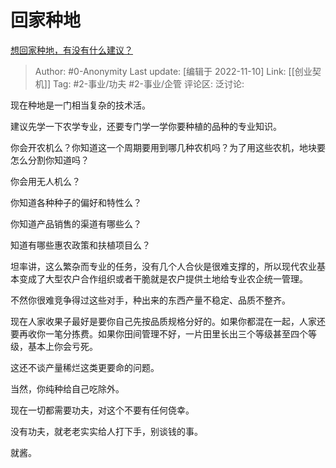 # 回家种地
[想回家种地，有没有什么建议？](https://www.zhihu.com/question/308217192/answer/2752582222)

> Author: #0-Anonymity
> Last update: [编辑于 2022-11-10]
> Link: [[创业契机]]
> Tag: #2-事业/功夫 #2-事业/企管
> 评论区:
> 泛讨论:

现在种地是一门相当复杂的技术活。

建议先学一下农学专业，还要专门学一学你要种植的品种的专业知识。

你会开农机么？你知道这一个周期要用到哪几种农机吗？为了用这些农机，地块要怎么分割你知道吗？

你会用无人机么？

你知道各种种子的偏好和特性么？

你知道产品销售的渠道有哪些么？

知道有哪些惠农政策和扶植项目么？

坦率讲，这么繁杂而专业的任务，没有几个人合伙是很难支撑的，所以现代农业基本变成了大型农户合作组织或者干脆就是农户提供土地给专业农企统一管理。

不然你很难竞争得过这些对手，种出来的东西产量不稳定、品质不整齐。

现在人家收果子最好是要你自己先按品质规格分好的。如果你都混在一起，人家还要再收你一笔分拣费。如果你田间管理不好，一片田里长出三个等级甚至四个等级，基本上你会亏死。

这还不谈产量稀烂这类更要命的问题。

当然，你纯种给自己吃除外。

现在一切都需要功夫，对这个不要有任何侥幸。

没有功夫，就老老实实给人打下手，别谈钱的事。

就酱。
